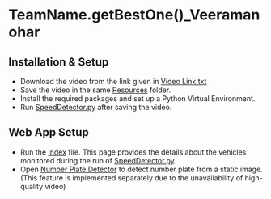 ﻿# TeamName.getBestOne()_Veeramanohar

## Installation & Setup

- Download the video from the link given in [Video Link.txt](https://github.com/imveeru/TeamName.getBestOne_Veeramanohar/blob/main/speed%20detector/Resources/video%20link.txt)
- Save the video in the same [Resources](https://github.com/imveeru/TeamName.getBestOne_Veeramanohar/tree/main/speed%20detector/Resources) folder.
- Install the required packages and set up a Python Virtual Environment.
- Run [SpeedDetector.py](https://github.com/imveeru/TeamName.getBestOne_Veeramanohar/blob/main/speed%20detector/SpeedDetector.py) after saving the video.

## Web App Setup

- Run the [Index](https://github.com/imveeru/TeamName.getBestOne_Veeramanohar/blob/main/index.php) file. This page provides the details about the vehicles monitored during the run of [SpeedDetector.py](https://github.com/imveeru/TeamName.getBestOne_Veeramanohar/blob/main/speed%20detector/SpeedDetector.py).
- Open [Number Plate Detector](https://github.com/imveeru/TeamName.getBestOne_Veeramanohar/blob/main/npr.php) to detect number plate from a static image. (This feature is implemented separately due to the unavailability of high-quality video)
